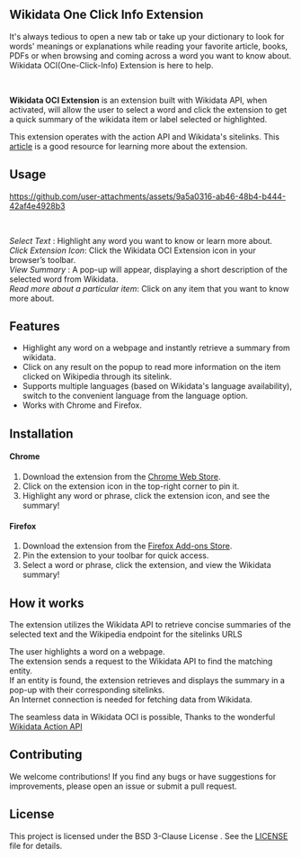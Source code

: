 ## Wikidata One Click Info Extension

<p>It's always tedious to open a new tab or take up your dictionary to look for words' meanings or explanations while reading your favorite article, books, PDFs or when browsing and coming across a word you want to know about.
</br>
Wikidata OCI(One-Click-Info) Extension is here to help.</p>
</br>

**Wikidata OCI Extension** is an extension built with Wikidata API, when activated, will allow the user to select a word and click the extension to get a quick summary of the wikidata item or label selected or highlighted.

This extension operates with the action API and Wikidata's sitelinks. This [article](https://medium.com/@esaukondo/wikidata-one-click-info-extension-woci-7b65c74a70bc) is a good resource for learning more about the extension.

## Usage


https://github.com/user-attachments/assets/9a5a0316-ab46-48b4-b444-42af4e4928b3

</br>

<i> Select Text </i>: Highlight any word you want to know or learn more about.
</br>
<i> Click Extension Icon</i>: Click the Wikidata OCI Extension icon in your browser’s toolbar.
</br>
<i>View Summary </i>: A pop-up will appear, displaying a short description of the selected word from Wikidata.
</br>
<i> Read more about a particular item</i>: Click on any item that you want to know more about.

## Features

 - Highlight any word on a webpage and instantly retrieve a summary from wikidata.
 - Click on any result on the popup to read more information on the item clicked on Wikipedia through its sitelink.
 - Supports multiple languages (based on Wikidata's language availability), switch to the convenient language from the language option.
 - Works with Chrome and Firefox.
    

## Installation

#### Chrome

1. Download the extension from the [Chrome Web Store]().
2. Click on the extension icon in the top-right corner to pin it.
3. Highlight any word or phrase, click the extension icon, and see the summary!

#### Firefox

1. Download the extension from the [Firefox Add-ons Store]().
2. Pin the extension to your toolbar for quick access.
3. Select a word or phrase, click the extension, and view the Wikidata summary!

## How it works

The extension utilizes the Wikidata API to retrieve concise summaries of the selected text and the Wikipedia endpoint for the sitelinks URLS  

The user highlights a word on a webpage. </br>
The extension sends a request to the Wikidata API to find the matching entity. </br>
If an entity is found, the extension retrieves and displays the summary in a pop-up with their corresponding sitelinks. </br>
An Internet connection is needed for fetching data from Wikidata.

The seamless data in Wikidata OCI is possible, Thanks to the wonderful [Wikidata Action API](https://www.wikidata.org/w/api.php)

## Contributing
We welcome contributions! If you find any bugs or have suggestions for improvements, please open an issue or submit a pull request.

## License
This project is licensed under the BSD 3-Clause License . See the [LICENSE](https://github.com/Jk40git/Wikidata-OCI-Extension/blob/main/LICENSE) file for details.
